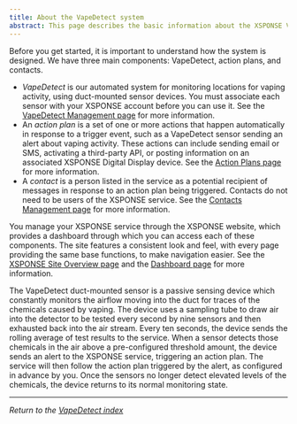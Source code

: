 ```yaml
---
title: About the VapeDetect system
abstract: This page describes the basic information about the XSPONSE VapeDetect service and devices.
---
```

Before you get started, it is important to understand how the system is designed. We have three main components: VapeDetect, action plans, and contacts. 
- _VapeDetect_ is our automated system for monitoring locations for vaping activity, using duct-mounted sensor devices. You must associate each sensor with your XSPONSE account before you can use it. See the [VapeDetect Management page](vapedetect-management.md) for more information.
- An _action plan_ is a set of one or more actions that happen automatically in response to a trigger event, such as a VapeDetect sensor sending an alert about vaping activity. These actions can include sending email or SMS, activating a third-party API, or posting information on an associated XSPONSE Digital Display device. See the [Action Plans page](../general-ops/action-plans.md) for more information. 
- A _contact_ is a person listed in the service as a potential recipient of messages in response to an action plan being triggered. Contacts do not need to be users of the XSPONSE service. See the [Contacts Management page](../general-ops/contacts-management.md) for more information.

You manage your XSPONSE service through the XSPONSE website, which provides a dashboard through which you can access each of these components. The site features a consistent look and feel, with every page providing the same base functions, to make navigation easier. See the [XSPONSE Site Overview page](../general-ops/site-overview.md) and the [Dashboard page](../general-ops/dashboard.md) for more information.

The VapeDetect duct-mounted sensor is a passive sensing device which constantly monitors the airflow moving into the duct for traces of the chemicals caused by vaping. The device uses a sampling tube to draw air into the detector to be tested every second by nine sensors and then exhausted back into the air stream. Every ten seconds, the device sends the rolling average of test results to the service. When a sensor detects those chemicals in the air above a pre-configured threshold amount, the device sends an alert to the XSPONSE service, triggering an action plan. The service will then follow the action plan triggered by the alert, as configured in advance by you. Once the sensors no longer detect elevated levels of the chemicals, the device returns to its normal monitoring state.

___
*Return to the [VapeDetect index](index.md)*
